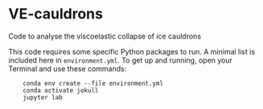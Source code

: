 # VE-cauldrons
Code to analyse the viscoelastic collapse of ice cauldrons

This code requires some specific Python packages to run.  A minimal list is included here in `environment.yml`.
To get up and running, open your Terminal and use these commands:
```
    conda env create --file environment.yml
    conda activate jokull
    jupyter lab
```
